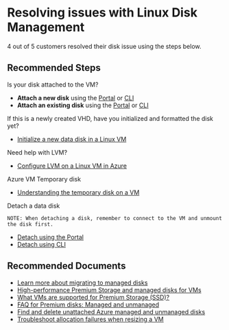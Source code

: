 <properties
	pageTitle="Resolving issues with Linux Disk Management"
	description="Resolving issues with Linux Disk Management"
	service="microsoft.compute"
	resource="virtualmachines"
	authors="timbasham"
	ms.author="tibasham"
	displayOrder=""
	selfHelpType="generic"
	supportTopicIds="32730257"
	resourceTags=""
	productPesIds="15571,15797,16470,16454"
	cloudEnvironments="public, Fairfax"
	articleId="7f38987b-f7e0-4196-aaf6-b1d2e5f484e5"
	ownershipId="Compute_VirtualMachines_Content"
/>

# Resolving issues with Linux Disk Management

4 out of 5 customers resolved their  disk issue using the steps below.

## **Recommended Steps**

Is your disk attached to the VM?
* **Attach a new disk** using the [Portal](https://docs.microsoft.com/azure/virtual-machines/linux/attach-disk-portal#attach-a-new-disk) or [CLI](https://docs.microsoft.com/azure/virtual-machines/linux/add-disk#attach-a-new-disk-to-a-vm)<br>
* **Attach an existing disk** using the [Portal](https://docs.microsoft.com/azure/virtual-machines/linux/attach-disk-portal#attach-an-existing-disk) or [CLI](https://docs.microsoft.com/azure/virtual-machines/linux/add-disk#attach-an-existing-disk)

If this is a newly created VHD, have you initialized and formatted the disk yet?
* [Initialize a new data disk in a Linux VM](https://docs.microsoft.com/azure/virtual-machines/linux/attach-disk-portal#connect-to-the-linux-vm-to-mount-the-new-disk)

Need help with LVM?
* [Configure LVM on a Linux VM in Azure](https://docs.microsoft.com/azure/virtual-machines/linux/configure-lvm)

Azure VM Temporary disk
* [Understanding the temporary disk on a VM](https://docs.microsoft.com/azure/storage/storage-about-disks-and-vhds-linux#temporary-disk)

Detach a data disk

    NOTE: When detaching a disk, remember to connect to the VM and unmount the disk first.
* [Detach using the Portal](https://docs.microsoft.com/azure/virtual-machines/linux/detach-disk#detach-a-data-disk-using-the-portal)
* [Detach using CLI](https://docs.microsoft.com/azure/virtual-machines/linux/detach-disk#detach-a-data-disk-using-azure-cli)

## **Recommended Documents**

* [Learn more about migrating to managed disks](https://docs.microsoft.com/azure/virtual-machines/linux/convert-unmanaged-to-managed-disks)
* [High-performance Premium Storage and managed disks for VMs](https://docs.microsoft.com/azure/virtual-machines/linux/premium-storage#features)
* [What VMs are supported for Premium Storage (SSD)?](https://docs.microsoft.com/azure/virtual-machines/linux/premium-storage#supported-vms)
* [FAQ for Premium disks: Managed and unmanaged](https://docs.microsoft.com/azure/virtual-machines/linux/faq-for-disks#premium-disks-managed-and-unmanaged)
* [Find and delete unattached Azure managed and unmanaged disks](https://docs.microsoft.com/azure/virtual-machines/linux/find-unattached-disks)
* [Troubleshoot allocation failures when resizing a VM](https://docs.microsoft.com/azure/virtual-machines/troubleshooting/allocation-failure)
